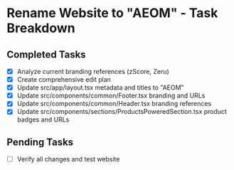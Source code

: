# Rename Website to "AEOM" - Task Breakdown

## Completed Tasks
- [x] Analyze current branding references (zScore, Zeru)
- [x] Create comprehensive edit plan
- [x] Update src/app/layout.tsx metadata and titles to "AEOM"
- [x] Update src/components/common/Footer.tsx branding and URLs
- [x] Update src/components/common/Header.tsx branding references
- [x] Update src/components/sections/ProductsPoweredSection.tsx product badges and URLs

## Pending Tasks
- [ ] Verify all changes and test website
